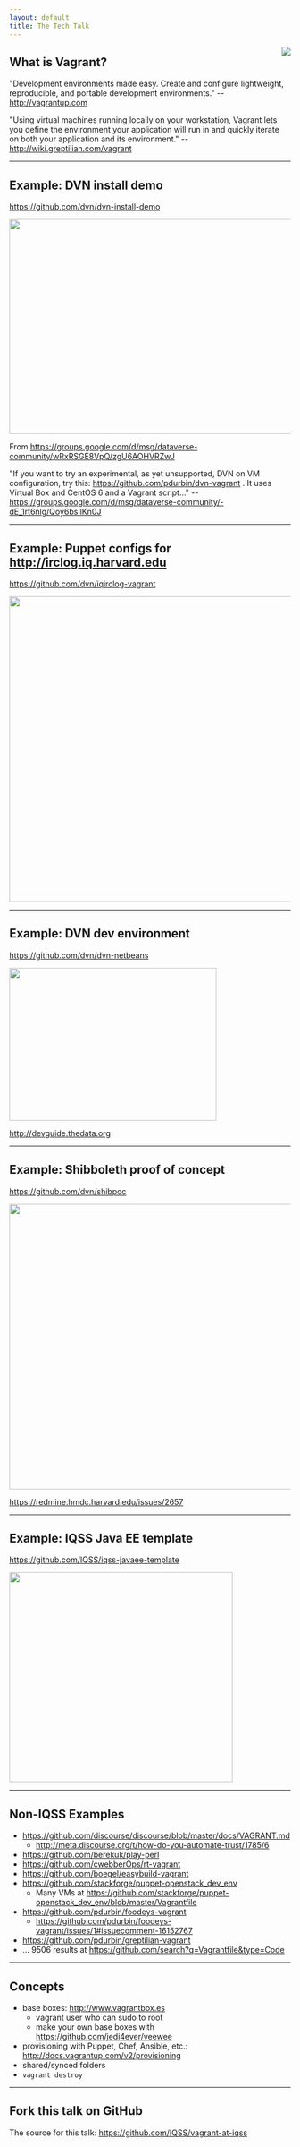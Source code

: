 ```yaml
---
layout: default
title: The Tech Talk
---
```

<img src="./images/vagrant-logo-old.png" align="right">

## What is Vagrant?

"Development environments made easy. Create and configure lightweight, reproducible, and portable development environments." -- http://vagrantup.com

"Using virtual machines running locally on your workstation, Vagrant lets you define the environment your application will run in and quickly iterate on both your application and its environment." -- http://wiki.greptilian.com/vagrant

---

## Example: DVN install demo

https://github.com/dvn/dvn-install-demo

<img src="./images/dvn-vagrant-windows.png" height="384px" width="683px">

From https://groups.google.com/d/msg/dataverse-community/wRxRSGE8VpQ/zgU6AOHVRZwJ

"If you want to try an experimental, as yet unsupported, DVN on VM configuration, try this: https://github.com/pdurbin/dvn-vagrant . It uses Virtual Box and CentOS 6 and a Vagrant script..." -- https://groups.google.com/d/msg/dataverse-community/-dE_1rt6nlg/Qoy6bsIlKn0J

---

## Example: Puppet configs for http://irclog.iq.harvard.edu

https://github.com/dvn/iqirclog-vagrant

<img src="./images/irclog.png" height="546px" width="831px">

---

## Example: DVN dev environment

https://github.com/dvn/dvn-netbeans

<img src="./images/netbeans.png" height="273px" width="371px">

http://devguide.thedata.org

---

## Example: Shibboleth proof of concept

https://github.com/dvn/shibpoc

<img src="./images/testshib.png" height="510px" width="815px">

https://redmine.hmdc.harvard.edu/issues/2657

---

## Example: IQSS Java EE template

https://github.com/IQSS/iqss-javaee-template

<img src="./images/solr.png" height="375px" width="400px">

---

## Non-IQSS Examples

- https://github.com/discourse/discourse/blob/master/docs/VAGRANT.md
    - http://meta.discourse.org/t/how-do-you-automate-trust/1785/6
- https://github.com/berekuk/play-perl
- https://github.com/cwebberOps/rt-vagrant
- https://github.com/boegel/easybuild-vagrant
- https://github.com/stackforge/puppet-openstack_dev_env
    - Many VMs at https://github.com/stackforge/puppet-openstack_dev_env/blob/master/Vagrantfile
- https://github.com/pdurbin/foodeys-vagrant
    - https://github.com/pdurbin/foodeys-vagrant/issues/1#issuecomment-16152767
- https://github.com/pdurbin/greptilian-vagrant
- ... 9506 results at https://github.com/search?q=Vagrantfile&type=Code

---

## Concepts

- base boxes: http://www.vagrantbox.es
    - vagrant user who can sudo to root
    - make your own base boxes with https://github.com/jedi4ever/veewee
- provisioning with Puppet, Chef, Ansible, etc.: http://docs.vagrantup.com/v2/provisioning
- shared/synced folders
- `vagrant destroy`

---

## Fork this talk on GitHub

The source for this talk: https://github.com/IQSS/vagrant-at-iqss
